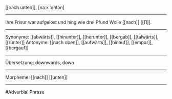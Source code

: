 [[nach unten]], [naːx ˈʊntən]

---
Ihre Frisur war aufgelöst und hing wie drei Pfund Wolle [[nach]] [[∏]]. 


---
Synonyme: [[abwärts]], [[hinunter]], [[herunter]], [[bergab]], [[talwärts]], [[runter]]
Antonyme: [[nach oben]], [[aufwärts]], [[hinauf]], [[empor]], [[bergauf]]

---
Übersetzung: downwards, down

---
Morpheme:
[[nach]] [[unten]]

---
#Adverbial Phrase
